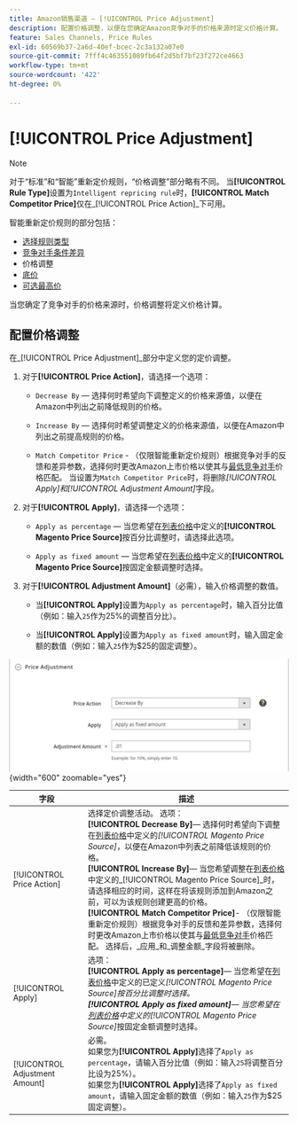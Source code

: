 ```yaml
---
title: Amazon销售渠道 — [!UICONTROL Price Adjustment]
description: 配置价格调整，以便在您确定Amazon竞争对手的价格来源时定义价格计算。
feature: Sales Channels, Price Rules
exl-id: 60569b37-2a6d-40ef-bcec-2c3a132a07e0
source-git-commit: 7fff4c463551089fb64f2d5bf7bf23f272ce4663
workflow-type: tm+mt
source-wordcount: '422'
ht-degree: 0%

---
```


# [!UICONTROL Price Adjustment]

>[!NOTE]
>
>对于“标准”和“智能”重新定价规则，“价格调整”部分略有不同。 当&#x200B;**[!UICONTROL Rule Type]**&#x200B;设置为`Intelligent repricing rule`时，**[!UICONTROL Match Competitor Price]**&#x200B;仅在&#x200B;_[!UICONTROL Price Action]_下可用。

智能重新定价规则的部分包括：

- [选择规则类型](./intelligent-repricing-rules.md)
- [竞争对手条件差异](./competitor-conditional-variances.md)
- 价格调整
- [底价](./floor-price.md)
- [可选最高价](./optional-ceiling-price.md)

当您确定了竞争对手的价格来源时，价格调整将定义价格计算。

## 配置价格调整

在&#x200B;_[!UICONTROL Price Adjustment]_部分中定义您的定价调整。

1. 对于&#x200B;**[!UICONTROL Price Action]**，请选择一个选项：

   - `Decrease By` — 选择何时希望向下调整定义的价格来源值，以便在Amazon中列出之前降低规则的价格。

   - `Increase By` — 选择何时希望调整定义的价格来源值，以便在Amazon中列出之前提高规则的价格。

   - `Match Competitor Price` - （仅限智能重新定价规则）根据竞争对手的反馈和差异参数，选择何时更改Amazon上市价格以使其与[最低竞争对手](./lowest-competitor-pricing.md)价格匹配。 当设置为`Match Competitor Price`时，将删除&#x200B;_[!UICONTROL Apply]_和_[!UICONTROL Adjustment Amount]_&#x200B;字段。

1. 对于&#x200B;**[!UICONTROL Apply]**，请选择一个选项：

   - `Apply as percentage` — 当您希望在[列表价格](./listing-price.md)中定义的&#x200B;**[!UICONTROL Magento Price Source]**&#x200B;按百分比调整时，请选择此选项。

   - `Apply as fixed amount` — 当您希望在[列表价格](./listing-price.md)中定义的&#x200B;**[!UICONTROL Magento Price Source]**&#x200B;按固定金额调整时选择。

1. 对于&#x200B;**[!UICONTROL Adjustment Amount]**（必需），输入价格调整的数值。

   - 当&#x200B;**[!UICONTROL Apply]**&#x200B;设置为`Apply as percentage`时，输入百分比值（例如：输入`25`作为25%的调整百分比）。

   - 当&#x200B;**[!UICONTROL Apply]**&#x200B;设置为`Apply as fixed amount`时，输入固定金额的数值（例如：输入`25`作为$25的固定调整）。

![智能重新定价规则 — 价格调整](assets/amazon-price-adjustment.png){width="600" zoomable="yes"}

| 字段 | 描述 |
|--------------------------------|-------------------------------------------------------------------------------------------------------------------------------------------------------------------------------------------------------------------------------------------------------------------------------------------------------------------------------------------------------------------------------------------------------------------------------------------------------------------------------------------------------------------------------------------------------------------------------------------------------------------------------------------------------------------------------------------------------------------------------------------------------------------------------------------------------------------------------------------------------------------------------------------|
| [!UICONTROL Price Action] | 选择定价调整活动。 选项：<br>**[!UICONTROL Decrease By]**— 选择何时希望向下调整在[列表价格](./listing-price.md)中定义的&#x200B;_[!UICONTROL Magento Price Source]_，以便在Amazon中列表之前降低该规则的价格。<br>**[!UICONTROL Increase By]**— 当您希望调整在[列表价格](./listing-price.md)中定义的_[!UICONTROL Magento Price Source]_&#x200B;时，请选择相应的时间，这样在将该规则添加到Amazon之前，可以为该规则创建更高的价格。<br>**[!UICONTROL Match Competitor Price]**- （仅限智能重新定价规则）根据竞争对手的反馈和差异参数，选择何时更改Amazon上市价格以使其与[最低竞争对手](./lowest-competitor-pricing.md)价格匹配。 选择后，_应用_和&#x200B;_调整金额_字段将被删除。 |
| [!UICONTROL Apply] | 选项：<br>**[!UICONTROL Apply as percentage]**— 当您希望在[列表价格](./listing-price.md)中定义的已定义&#x200B;_[!UICONTROL Magento Price Source]_按百分比调整时选择。<br>**[!UICONTROL Apply as fixed amount]**— 当您希望在[列表价格](./listing-price.md)中定义的_[!UICONTROL Magento Price Source]_&#x200B;按固定金额调整时选择。 |
| [!UICONTROL Adjustment Amount] | 必需。<br>如果您为&#x200B;**[!UICONTROL Apply]**&#x200B;选择了`Apply as percentage`，请输入百分比值（例如：输入`25`将调整百分比设为25%）。<br>如果您为&#x200B;**[!UICONTROL Apply]**&#x200B;选择了`Apply as fixed amount`，请输入固定金额的数值（例如：输入`25`作为$25固定调整）。 |
